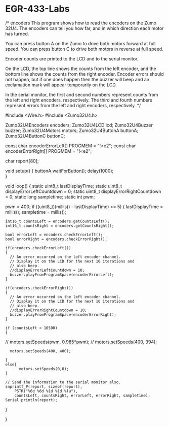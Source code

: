 # EGR-433-Labs
/* encoders This program shows how to read the encoders on the Zumo 32U4.
The encoders can tell you how far, and in which direction each
motor has turned.

You can press button A on the Zumo to drive both motors forward
at full speed.  You can press button C to drive both motors
in reverse at full speed.

Encoder counts are printed to the LCD and to the serial monitor.

On the LCD, the top line shows the counts from the left encoder,
and the bottom line shows the counts from the right encoder.
Encoder errors should not happen, but if one does happen then the
buzzer will beep and an exclamation mark will appear temporarily
on the LCD.

In the serial monitor, the first and second numbers represent 
counts from the left and right encoders, respectively.  The third
and fourth numbers represent errors from the left and right
encoders, respectively. */

#include <Wire.h>
#include <Zumo32U4.h>

Zumo32U4Encoders encoders;
Zumo32U4LCD lcd;
Zumo32U4Buzzer buzzer;
Zumo32U4Motors motors;
Zumo32U4ButtonA buttonA;
Zumo32U4ButtonC buttonC;

const char encoderErrorLeft[] PROGMEM = "!<c2";
const char encoderErrorRight[] PROGMEM = "!<e2";

char report[80];

void setup()
{
  buttonA.waitForButton();
  delay(1000);  
}

void loop()
{
  static uint8_t lastDisplayTime;
  static uint8_t displayErrorLeftCountdown = 0;
  static uint8_t displayErrorRightCountdown = 0;
  static long sampletime;
  static int pwm;
  
  pwm = 400;
  if ((uint8_t)(millis() - lastDisplayTime) >= 5)
  {
    lastDisplayTime = millis();
    sampletime = millis();

    int16_t countsLeft = encoders.getCountsLeft();
    int16_t countsRight = encoders.getCountsRight();

    bool errorLeft = encoders.checkErrorLeft();
    bool errorRight = encoders.checkErrorRight();

    if(encoders.checkErrorLeft())
    {
      // An error occurred on the left encoder channel.
      // Display it on the LCD for the next 10 iterations and
      // also beep.
      //displayErrorLeftCountdown = 10;
      buzzer.playFromProgramSpace(encoderErrorLeft);
    }

    if(encoders.checkErrorRight())
    {
      // An error occurred on the left encoder channel.
      // Display it on the LCD for the next 10 iterations and
      // also beep.
      //displayErrorRightCountdown = 10;
      buzzer.playFromProgramSpace(encoderErrorRight);
    }
    
    if (countsLeft < 10500)
    {
//      motors.setSpeeds(pwm, 0.985*pwm);
//      motors.setSpeeds(400, 394);

      motors.setSpeeds(400, 400);

    }
    else{
          motors.setSpeeds(0,0);
    }

    // Send the information to the serial monitor also.
    snprintf_P(report, sizeof(report),
        PSTR("%6d %6d %1d %1d %lu"),
        countsLeft, countsRight, errorLeft, errorRight, sampletime);
    Serial.println(report);
  }


}
